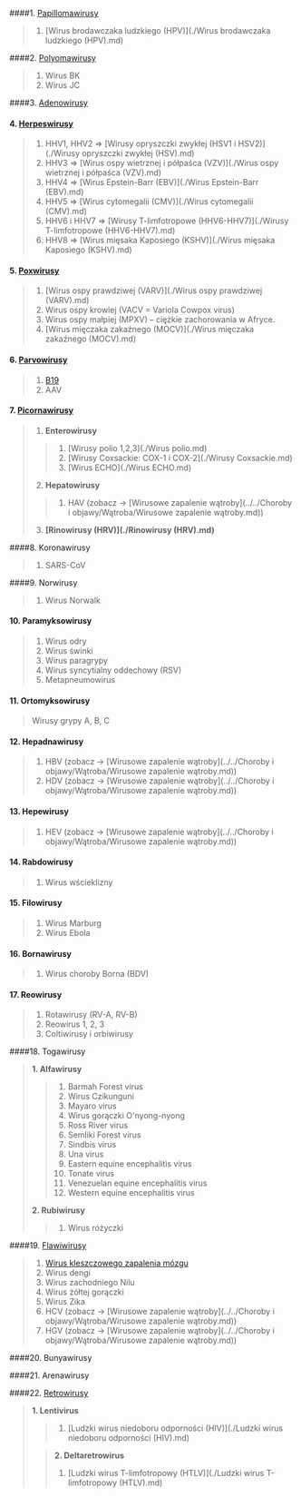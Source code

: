####1. [Papillomawirusy](./Papillomawirusy.md)

> 1. [Wirus brodawczaka ludzkiego (HPV)](./Wirus brodawczaka ludzkiego (HPV).md)



####2. [Polyomawirusy](./Polyomawirusy.md)

> 1. Wirus BK
> 2. Wirus JC



####3. [Adenowirusy](./Adenowirusy.md)

#### 4. [Herpeswirusy](./Herpeswirusy.md)

> 1. HHV1, HHV2 ⇒ [Wirusy opryszczki zwykłej (HSV1 i HSV2)](./Wirusy opryszczki zwykłej (HSV).md)
> 2. HHV3 ⇒ [Wirus ospy wietrznej i półpaśca (VZV)](./Wirus ospy wietrznej i półpaśca (VZV).md)
> 3. HHV4 ⇒ [Wirus Epstein-Barr (EBV)](./Wirus Epstein-Barr (EBV).md)
> 4. HHV5 ⇒ [Wirus cytomegalii (CMV)](./Wirus cytomegalii (CMV).md)
> 5. HHV6 i HHV7 ⇒ [Wirusy T-limfotropowe (HHV6-HHV7)](./Wirusy T-limfotropowe (HHV6-HHV7).md)
> 6. HHV8 ⇒ [Wirus mięsaka Kaposiego (KSHV)](./Wirus mięsaka Kaposiego (KSHV).md)



#### 5. [Poxwirusy](./Poxwirusy.md)

>1. [Wirus ospy prawdziwej (VARV)](./Wirus ospy prawdziwej (VARV).md)
>2. Wirus ospy krowiej (VACV = Variola Cowpox virus)
>3. Wirus ospy małpiej (MPXV) – ciężkie zachorowania w Afryce.
>4. [Wirus mięczaka zakaźnego (MOCV)](./Wirus mięczaka zakaźnego (MOCV).md) 



#### 6. [Parvowirusy](./Parvowirusy.md)

>1. [B19](Parvowirusy.md#B19)
>2. AAV



#### 7. [Picornawirusy](./Picornawirusy.md)

> 1. **Enterowirusy**
> > 1. [Wirusy polio 1,2,3](./Wirus polio.md)
> > 2. [Wirusy Coxsackie: COX-1 i COX-2](./Wirusy Coxsackie.md)
> > 3. [Wirus ECHO](./Wirus ECHO.md)
>
> 2. **Hepatowirusy**
> > 1. HAV (zobacz → [Wirusowe zapalenie wątroby](../../Choroby i objawy/Wątroba/Wirusowe zapalenie wątroby.md))
>
> 3. **[Rinowirusy (HRV)](./Rinowirusy (HRV).md)**



####8. Koronawirusy

> 1. SARS-CoV



####9.  Norwirusy

> 1.  Wirus Norwalk



#### 10. Paramyksowirusy

> 1. Wirus odry
> 2. Wirus świnki
> 3. Wirus paragrypy
> 4. Wirus syncytialny oddechowy (RSV)
> 5. Metapneumowirus



#### 11. Ortomyksowirusy

>  Wirusy grypy A, B, C



#### 12. Hepadnawirusy

> 1. HBV (zobacz → [Wirusowe zapalenie wątroby](../../Choroby i objawy/Wątroba/Wirusowe zapalenie wątroby.md))
> 2. HDV (zobacz → [Wirusowe zapalenie wątroby](../../Choroby i objawy/Wątroba/Wirusowe zapalenie wątroby.md))



#### 13. Hepewirusy

> 1. HEV (zobacz → [Wirusowe zapalenie wątroby](../../Choroby i objawy/Wątroba/Wirusowe zapalenie wątroby.md))



#### 14. Rabdowirusy

> 1. Wirus wścieklizny



#### 15. Filowirusy

> 1. Wirus Marburg
> 2. Wirus Ebola



#### 16. Bornawirusy

> 1. Wirus choroby Borna (BDV)



#### 17. Reowirusy

> 1. Rotawirusy (RV-A, RV-B)
> 2. Reowirus 1, 2, 3
> 3. Coltiwirusy i orbiwirusy



####18. Togawirusy
> **1. Alfawirusy**
> > 1. Barmah Forest virus
> > 2. Wirus Czikunguni
> > 3. Mayaro virus
> > 4. Wirus gorączki O'nyong-nyong
> > 5. Ross River virus
> > 6. Semliki Forest virus
> > 7. Sindbis virus
> > 8. Una virus
> > 9. Eastern equine encephalitis virus
> > 10. Tonate virus
> > 11. Venezuelan equine encephalitis virus
> > 12. Western equine encephalitis virus
>
> **2. Rubiwirusy**
> > 1. Wirus różyczki



####19. [Flawiwirusy](./Flawiwirusy.md)
> 1. [Wirus kleszczowego zapalenia mózgu](./Flawiwirusy.md)
> 2. Wirus dengi
> 3. Wirus zachodniego Nilu
> 4. Wirus żółtej gorączki
> 5. Wirus Zika
> 6. HCV (zobacz → [Wirusowe zapalenie wątroby](../../Choroby i objawy/Wątroba/Wirusowe zapalenie wątroby.md))
> 7. HGV (zobacz → [Wirusowe zapalenie wątroby](../../Choroby i objawy/Wątroba/Wirusowe zapalenie wątroby.md))



####20. Bunyawirusy

####21. Arenawirusy

####22. [Retrowirusy](./Retrowirusy.md)
> **1. Lentivirus**
> > 1. [Ludzki wirus niedoboru odporności (HIV)](./Ludzki wirus niedoboru odporności (HIV).md)
>
> > **2. Deltaretrowirus**
> > 1. [Ludzki wirus T-limfotropowy (HTLV)](./Ludzki wirus T-limfotropowy (HTLV).md)







